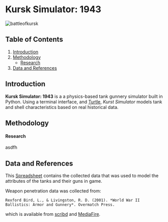Kursk Simulator:  1943
=====================

![battleofkursk](http://www.battleofkursk.org/images/Battle%20of%20Kursk%206.jpg)

Table of Contents
-----------------
1. [Introduction](#introduction)
2. [Methodology](#methodology)
    - [Research](#research)
3. [Data and References](#data)


Introduction
------------
**Kursk Simulator: 1943** is a a physics-based tank gunnery simulator built in Python. Using a terminal interface, and [Turtle](https://docs.python.org/3.7/library/turtle.html?highlight=turtle), *Kurst Simulator* models tank and shell characteristics based on real historical data.

Methodology
-----------

#### Research
asdfh

Data and References
----
This [Spreadsheet](https://docs.google.com/spreadsheets/d/1NiQnLE_kk3XM-1OGkv_seddDS9wuO5e36ZYBHDHRMOI/edit?usp=sharing)
contains the collected data that was used to model the attributes of the tanks and their guns in game.



Weapon penetration data was collected from:
```
Rexford Bird, L., & Livingston, R. D. (2001). *World War II Ballistics: Armor and Gunnery*. Overmatch Press.
```
which is available from [scribd](https://www.scribd.com/doc/219173969/WWII-Ballistics-Armor-and-Gunnery)
and [MediaFire](http://www.mediafire.com/file/30f70hhd55ipvbp/WWII+Ballistics-+Armor+and+Gunnery.pdf).

